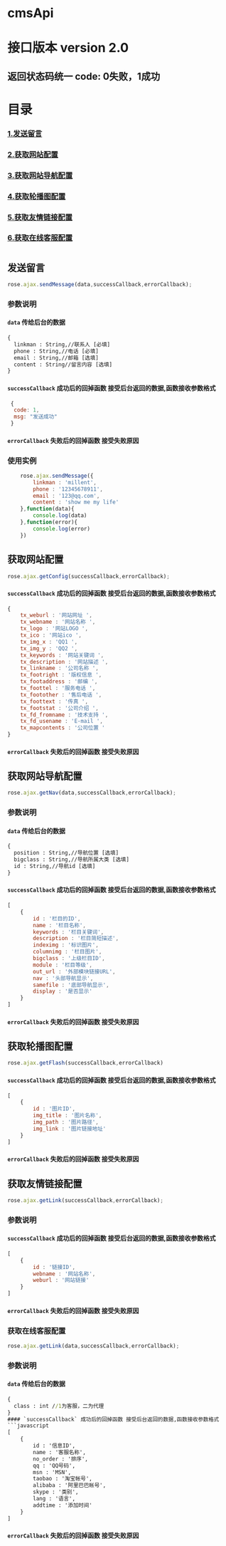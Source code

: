 # cmsApi 
# 接口版本 version 2.0
## 返回状态码统一 code:  0失败，1成功
#
# 目录 
### [1.发送留言](#发送留言) 
### [2.获取网站配置](#获取网站配置)
### [3.获取网站导航配置](#获取网站导航配置)
### [4.获取轮播图配置](#获取轮播图配置)
### [5.获取友情链接配置](#获取友情链接配置)
### [6.获取在线客服配置](#获取在线客服配置)
#
## 发送留言
```javascript
rose.ajax.sendMessage(data,successCallback,errorCallback);
```

### 参数说明
#### `data` 传给后台的数据
```cmd
{
  linkman : String,//联系人 [必填]
  phone : String,//电话 [必填]
  email : String,//邮箱 [选填]
  content : String//留言内容 [选填]
}
```
#### `successCallback` 成功后的回掉函数 接受后台返回的数据,函数接收参数格式
```javascript
 {
  code: 1,
  msg: "发送成功"
 }
```
#### `errorCallback` 失败后的回掉函数 接受失败原因

### 使用实例
```javascript
	rose.ajax.sendMessage({
		linkman : 'millent',
		phone : '12345678911',
		email : '123@qq.com',
		content : 'show me my life'
	},function(data){
		console.log(data)
	},function(error){
		console.log(error)
	})
```


## 获取网站配置
```javascript
rose.ajax.getConfig(successCallback,errorCallback);
```
#### `successCallback` 成功后的回掉函数 接受后台返回的数据,函数接收参数格式
```javascript
{
	tx_weburl : '网站网址 ',
	tx_webname : '网站名称 ',
	tx_logo : '网站LOGO ',
	tx_ico : '网站ico ',
	tx_img_x : 'QQ1 ',
	tx_img_y : 'QQ2 ',
	tx_keywords : '网站关键词 ',
	tx_description : '网站描述 ',
	tx_linkname : '公司名称 ',
	tx_footright : '版权信息 ',
	tx_footaddress : '邮编 ',
	tx_foottel : '服务电话 ',
	tx_footother : '售后电话 ',
	tx_foottext : '传真 ',
	tx_footstat : '公司介绍 ',
	tx_fd_fromname : '技术支持 ',
	tx_fd_usename : 'E-mail ',
	tx_mapcontents : '公司位置 '
}
```
#### `errorCallback` 失败后的回掉函数 接受失败原因


## 获取网站导航配置
```javascript
rose.ajax.getNav(data,successCallback,errorCallback);
```
### 参数说明
#### `data` 传给后台的数据
```cmd
{
  position : String,//导航位置 [选填]
  bigclass : String,//导航所属大类 [选填]
  id : String,//导航id [选填]
}
```
#### `successCallback` 成功后的回掉函数 接受后台返回的数据,函数接收参数格式
```javascript
[
	{
		id : '栏目的ID',
		name : '栏目名称',
		keywords : '栏目关键词',
		description : '栏目简短描述',
		indeximg : '标识图片',
		columnimg : '栏目图片',
		bigclass : '上级栏目ID',
		module : '栏目等级',
		out_url : '外部模块链接URL',
		nav : '头部导航显示',
		samefile : '底部导航显示',
		display : '是否显示'
	}
]
```
#### `errorCallback` 失败后的回掉函数 接受失败原因

## 获取轮播图配置
```javascript
rose.ajax.getFlash(successCallback,errorCallback)
```
#### `successCallback` 成功后的回掉函数 接受后台返回的数据,函数接收参数格式
```javascript
[
	{
		id : '图片ID',
		img_title : '图片名称',
		img_path : '图片路径',
		img_link : '图片链接地址'
	}
]
```
#### `errorCallback` 失败后的回掉函数 接受失败原因

## 获取友情链接配置
```javascript
rose.ajax.getLink(successCallback,errorCallback);
```
### 参数说明
#### `successCallback` 成功后的回掉函数 接受后台返回的数据,函数接收参数格式
```javascript
[
	{
		id : '链接ID',
		webname : '网站名称',
		weburl : '网站链接'
	}
]
```
#### `errorCallback` 失败后的回掉函数 接受失败原因

### 获取在线客服配置
```javascript
rose.ajax.getLink(data,successCallback,errorCallback);
```
### 参数说明
#### `data` 传给后台的数据
```cmd
{
  class : int //1为客服，二为代理
}
#### `successCallback` 成功后的回掉函数 接受后台返回的数据,函数接收参数格式
```javascript
[
	{
		id : '信息ID',
		name : '客服名称',
		no_order : '排序',
		qq : 'QQ号码',
		msn : 'MSN',
		taobao : '淘宝帐号',
		alibaba : '阿里巴巴帐号',
		skype : '类别',
		lang : '语言',
		addtime : '添加时间'
	}
]
```
#### `errorCallback` 失败后的回掉函数 接受失败原因

